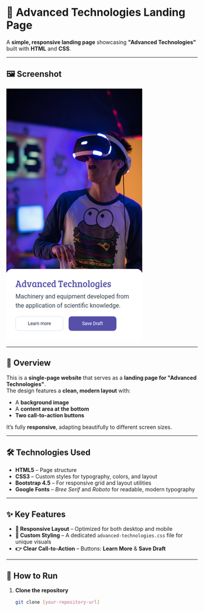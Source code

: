 # 🚀 Advanced Technologies Landing Page  

A **simple, responsive landing page** showcasing **"Advanced Technologies"** built with **HTML** and **CSS**.

---

## 🖼️ Screenshot  

![Advanced Technologies Screenshot](./advanced-technologies-v1.png)

---

## 📖 Overview  

This is a **single-page website** that serves as a **landing page for "Advanced Technologies"**.  
The design features a **clean, modern layout** with:
- A **background image**
- A **content area at the bottom**
- **Two call-to-action buttons**

It’s fully **responsive**, adapting beautifully to different screen sizes.

---

## 🛠️ Technologies Used  

- **HTML5** – Page structure  
- **CSS3** – Custom styles for typography, colors, and layout  
- **Bootstrap 4.5** – For responsive grid and layout utilities  
- **Google Fonts** – *Bree Serif* and *Roboto* for readable, modern typography  

---

## ✨ Key Features  

- **📱 Responsive Layout** – Optimized for both desktop and mobile  
- **🎨 Custom Styling** – A dedicated `advanced-technologies.css` file for unique visuals  
- **👉 Clear Call-to-Action** – Buttons: **Learn More** & **Save Draft**  

---

## 🚀 How to Run  

1. **Clone the repository**  
   ```bash
   git clone [your-repository-url]
